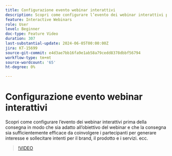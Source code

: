 ```yaml
---
title: Configurazione evento webinar interattivi
description: Scopri come configurare l’evento dei webinar interattivi prima della consegna in base all’obiettivo del webinar.
feature: Interactive Webinars
role: User
level: Beginner
doc-type: Feature Video
duration: 307
last-substantial-update: 2024-06-05T00:00:00Z
jira: KT-15699
source-git-commit: e4d3ae7bb16fa9e1ab58a79cedd8378dbbf56794
workflow-type: tm+mt
source-wordcount: '65'
ht-degree: 0%

---
```



# Configurazione evento webinar interattivi

Scopri come configurare l’evento dei webinar interattivi prima della consegna in modo che sia adatto all’obiettivo del webinar e che la consegna sia sufficientemente efficace da coinvolgere i partecipanti per generare interesse e sollecitare intenti per il brand, il prodotto e i servizi. ecc.

>[!VIDEO](https://video.tv.adobe.com/v/3429637/?learn=on)
